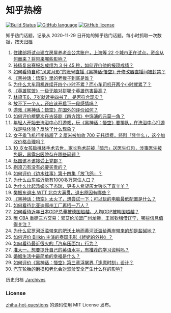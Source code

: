 # 知乎热榜
[![Build Status](https://github.com/ToWeLong/zhihu-hot-questions/workflows/CI/badge.svg)](https://github.com/ToWeLong/zhihu-hot-questions/actions)
[![GitHub language](https://img.shields.io/badge/language-golang-orange.svg)](https://golang.org/)
[![GitHub license](https://img.shields.io/github/license/ToWeLong/zhihu-hot-questions)](https://github.com/ToWeLong/zhihu-hot-questions/blob/main/LICENSE)

知乎热门话题，记录从 2020-11-29 日开始的知乎热门话题。每小时抓取一次数据，按天[归档](./archives)

<!-- BEGIN -->

1. [住建部将试点建立房屋养老金公共账户，上海等 22 个城市正在试点，资金从何而来？将带来哪些影响？](https://www.zhihu.com/question/665166482)
1. [孙杨复出赛报名成绩为 3 分 45 秒，如何评价他的报项成绩？](https://www.zhihu.com/question/665174718)
1. [如何看待自称“风灵月影”的账号直播《黑神话:悟空》开修改器直播间被封禁？](https://www.zhihu.com/question/664972807)
1. [《黑神话：悟空》里的老猴子到底是谁？](https://www.zhihu.com/question/665053539)
1. [为什么大车司机连续开四个小时不累？而小车司机开两个小时就累了？](https://www.zhihu.com/question/663522207)
1. [《英雄联盟》一级无脑对拼哪个英雄伤害最高？](https://www.zhihu.com/question/394628488)
1. [林黛玉6、7岁就读完四书了，是否符合现实？](https://www.zhihu.com/question/664541632)
1. [放不下一个人，还应该开启下一段感情吗？](https://www.zhihu.com/question/664659082)
1. [游戏《黑神话：悟空》在国外的评价如何？](https://www.zhihu.com/question/658723687)
1. [如何评价檀健次在古装剧《四方馆》中饰演的元莫一角？](https://www.zhihu.com/question/665095872)
1. [年轻人开始去洗浴中心打游戏，玩《黑神话：悟空》要排队，在洗浴中心打游戏是啥体验？反映了什么现象？](https://www.zhihu.com/question/665167537)
1. [女子乘飞机行李箱超了 2 厘米被加收 700 元托运费，怒怼「凭什么」，这个加收价格合理吗？](https://www.zhihu.com/question/665072860)
1. [10 岁女孩扁桃体手术去世，家长称术前被「暗示」送医生红包，涉事医生被免职，暴露出医院存在哪些问题？](https://www.zhihu.com/question/665171279)
1. [赵国该不该接受上党郡？](https://www.zhihu.com/question/648371055)
1. [剃须刀有没有必要买贵的？](https://www.zhihu.com/question/311499768)
1. [如何评价《边水往事》第十四集「放飞鸽」？](https://www.zhihu.com/question/665161230)
1. [为什么山东临沂能有1000多万常住人口？](https://www.zhihu.com/question/662086486)
1. [为什么比起汤姆吃了杰瑞，更多人希望灰太狼吃了喜羊羊？](https://www.zhihu.com/question/63416110)
1. [樊振东退出 ​​WTT 北京大满贯，退出原因有哪些？](https://www.zhihu.com/question/665200506)
1. [《黑神话：悟空》太火了，想尝试一下；可以玩的电脑最低配置是什么？](https://www.zhihu.com/question/664876926)
1. [如何看待比亚迪郑州工厂再招一万人？](https://www.zhihu.com/question/665042738)
1. [如何看待近年日本GDP总量被德国超越，人均GDP被韩国超越？](https://www.zhihu.com/question/661187032)
1. [曝 CBA 重磅三方交易：郭艾伦加盟广州龙狮，王岚钦租借辽宁，哪些信息值得关注？](https://www.zhihu.com/question/665192911)
1. [为什么尼罗河泛滥带来的肥沃土地而黄河泛滥给两岸带来的却是盐碱地？](https://www.zhihu.com/question/68110737)
1. [如何评价 Billkin 主演的泰国电影《姥姥的外孙》？](https://www.zhihu.com/question/661518253)
1. [如何看待最近很火的「汽车压面包」行为？](https://www.zhihu.com/question/664881546)
1. [准大一，想要提升自己的英语水平，有推荐的学习资料吗？](https://www.zhihu.com/question/664363887)
1. [婚姻生活中最简单的幸福是什么？](https://www.zhihu.com/question/664867605)
1. [如何评价《黑神话：悟空》第三章浮屠界「逢魔时刻」设计？](https://www.zhihu.com/question/664969534)
1. [汽车轮胎的磨损和老化会对驾驶安全产生什么样的影响?](https://www.zhihu.com/question/606548483)

<!-- END -->

历史归档 [./archives](./archives)


### License
[zhihu-hot-questions](https://github.com/towelong/zhihu-hot-questions) 的源码使用 MIT License 发布。